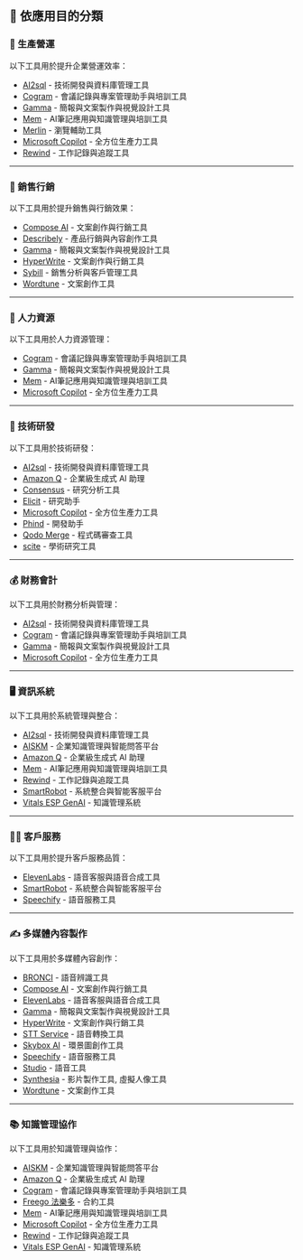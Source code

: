 ## 🎯 依應用目的分類

<h3 id="operations">🏢 生產營運</h3>

以下工具用於提升企業營運效率：

- [AI2sql](../../tools/application.md#ai2sql) - 技術開發與資料庫管理工具
- [Cogram](../../tools/application.md#cogram) - 會議記錄與專案管理助手與培訓工具
- [Gamma](../../tools/application.md#gamma) - 簡報與文案製作與視覺設計工具
- [Mem](../../tools/application.md#mem) - AI筆記應用與知識管理與培訓工具
- [Merlin](../../tools/application.md#merlin) - 瀏覽輔助工具
- [Microsoft Copilot](../../tools/application.md#microsoft-copilot) - 全方位生產力工具
- [Rewind](../../tools/application.md#rewind) - 工作記錄與追蹤工具

---

<h3 id="sales-marketing">💼 銷售行銷</h3>

以下工具用於提升銷售與行銷效果：

- [Compose AI](../../tools/application.md#compose-ai) - 文案創作與行銷工具
- [Describely](../../tools/application.md#describely) - 產品行銷與內容創作工具
- [Gamma](../../tools/application.md#gamma) - 簡報與文案製作與視覺設計工具
- [HyperWrite](../../tools/application.md#hyperwrite) - 文案創作與行銷工具
- [Sybill](../../tools/application.md#sybill) - 銷售分析與客戶管理工具
- [Wordtune](../../tools/application.md#wordtune) - 文案創作工具

---

<h3 id="hr">👥 人力資源</h3>

以下工具用於人力資源管理：

- [Cogram](../../tools/application.md#cogram) - 會議記錄與專案管理助手與培訓工具
- [Gamma](../../tools/application.md#gamma) - 簡報與文案製作與視覺設計工具
- [Mem](../../tools/application.md#mem) - AI筆記應用與知識管理與培訓工具
- [Microsoft Copilot](../../tools/application.md#microsoft-copilot) - 全方位生產力工具

---

<h3 id="rd">🔬 技術研發</h3>

以下工具用於技術研發：

- [AI2sql](../../tools/application.md#ai2sql) - 技術開發與資料庫管理工具
- [Amazon Q](../../tools/application.md#amazon-q) - 企業級生成式 AI 助理
- [Consensus](../../tools/application.md#consensus) - 研究分析工具
- [Elicit](../../tools/application.md#elicit) - 研究助手
- [Microsoft Copilot](../../tools/application.md#microsoft-copilot) - 全方位生產力工具
- [Phind](../../tools/application.md#phind) - 開發助手
- [Qodo Merge](../../tools/application.md#qodo-merge) - 程式碼審查工具
- [scite](../../tools/application.md#scite) - 學術研究工具

---

<h3 id="finance">💰 財務會計</h3>

以下工具用於財務分析與管理：

- [AI2sql](../../tools/application.md#ai2sql) - 技術開發與資料庫管理工具
- [Cogram](../../tools/application.md#cogram) - 會議記錄與專案管理助手與培訓工具
- [Gamma](../../tools/application.md#gamma) - 簡報與文案製作與視覺設計工具
- [Microsoft Copilot](../../tools/application.md#microsoft-copilot) - 全方位生產力工具

---

<h3 id="it">🖥️ 資訊系統</h3>

以下工具用於系統管理與整合：

- [AI2sql](../../tools/application.md#ai2sql) - 技術開發與資料庫管理工具
- [AISKM](../../tools/application.md#aiskm) - 企業知識管理與智能問答平台
- [Amazon Q](../../tools/application.md#amazon-q) - 企業級生成式 AI 助理
- [Mem](../../tools/application.md#mem) - AI筆記應用與知識管理與培訓工具
- [Rewind](../../tools/application.md#rewind) - 工作記錄與追蹤工具
- [SmartRobot](../../tools/application.md#smartrobot) - 系統整合與智能客服平台
- [Vitals ESP GenAI](../../tools/application.md#vitals-esp-genai) - 知識管理系統

---

<h3 id="customer-service">👨‍💼 客戶服務</h3>

以下工具用於提升客戶服務品質：

- [ElevenLabs](../../tools/application.md#elevenlabs) - 語音客服與語音合成工具
- [SmartRobot](../../tools/application.md#smartrobot) - 系統整合與智能客服平台
- [Speechify](../../tools/application.md#speechify) - 語音服務工具

---

<h3 id="content">✍️ 多媒體內容製作</h3>

以下工具用於多媒體內容創作：

- [BRONCI](../../tools/application.md#bronci) - 語音辨識工具
- [Compose AI](../../tools/application.md#compose-ai) - 文案創作與行銷工具
- [ElevenLabs](../../tools/application.md#elevenlabs) - 語音客服與語音合成工具
- [Gamma](../../tools/application.md#gamma) - 簡報與文案製作與視覺設計工具
- [HyperWrite](../../tools/application.md#hyperwrite) - 文案創作與行銷工具
- [STT Service](../../tools/application.md#stt-service) - 語音轉換工具
- [Skybox AI](../../tools/application.md#skybox-ai) - 環景圖創作工具
- [Speechify](../../tools/application.md#speechify) - 語音服務工具
- [Studio](../../tools/application.md#studio) - 語音工具
- [Synthesia](../../tools/application.md#synthesia) - 影片製作工具, 虛擬人像工具​
- [Wordtune](../../tools/application.md#wordtune) - 文案創作工具

---

<h3 id="km">📚 知識管理協作</h3>

以下工具用於知識管理與協作：

- [AISKM](../../tools/application.md#aiskm) - 企業知識管理與智能問答平台
- [Amazon Q](../../tools/application.md#amazon-q) - 企業級生成式 AI 助理
- [Cogram](../../tools/application.md#cogram) - 會議記錄與專案管理助手與培訓工具
- [Freego 法樂多](../../tools/application.md#freego) - 合約工具
- [Mem](../../tools/application.md#mem) - AI筆記應用與知識管理與培訓工具
- [Microsoft Copilot](../../tools/application.md#microsoft-copilot) - 全方位生產力工具
- [Rewind](../../tools/application.md#rewind) - 工作記錄與追蹤工具
- [Vitals ESP GenAI](../../tools/application.md#vitals-esp-genai) - 知識管理系統

